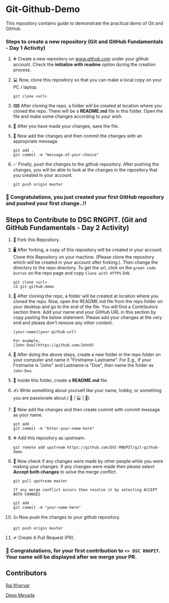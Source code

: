 # Git-Github-Demo
This repository contains guide to demonstrate the practical demo of Git and GitHub.

### Steps to create a new repository (Git and GitHub Fundamentals - Day 1 Activity)

1. ➕ Create a new repository on www.github.com under your github account. Check the **initialize with readme** option during the creation process.
2. 💻 Now, clone this repository so that you can make a local copy on your PC / laptop.

    ```
    git clone <url>
    ```
    
3. ⌨ After cloning the repo, a folder will be created at location where you cloned the repo. There will be a **README.md** file in this folder. Open the file and make some changes according to your wish.
4. 💾 After you have made your changes, save the file. 
5. 💬 Now add the changes and then commit the changes with an appropriate message.

    ```
    git add .
    git commit -m "message-of-your-choice"
    ```

6. ✅ Finally, push the changes to the github repository. After pushing the changes, you will be able to look at the changes in the repository that you created in your account.

    ```
    git push origin master
    ```

### 🎉 Congratulations, you just created your first GitHub repository and pushed your first change..!!

## Steps to Contribute to DSC RNGPIT. (Git and GitHub Fundamentals - Day 2 Activity)

1. 🔱 Fork this Repository.
1. 🖥 After forking, a copy of this repository will be created in your account. Clone this Repository on your machine. (Please clone the repository which will be created in your account after forking.). Then change the directory to the repo directory. To get the url, click on the `green code button` on the repo page and copy `Clone with HTTPS` link.

    ```
    git clone <url>
    cd git-github-demo
    ```

1. 📄 After cloning the repo, a folder will be created at location where you cloned the repo. Now, open the README.md file from the repo folder on your desktop and go to the end of the file. You will find a Contributors section there. Add your name and your GitHub URL in this section by copy pasting the below statement. Please add your changes at the very end and please don't remove any other content.

    ```
    [your-name](your-github-url)
    
    For example, 
    [John Doe](https://github.com/JohnD)
    ```
    
1. 📁 After doing the above steps, create a new folder in the repo folder on your computer and name it "Firstname-Lastname". For E.g., If your Firstname is "John" and Lastname is "Doe", then name the folder as `John-Doe`.
1. 📄 Inside this folder, create a **README.md** file.
1. ✍ Write something about yourself like your name, hobby, or something you are passionate about.( 🏈 | 💻 | 🎯)
    
1. 💬 Now add the changes and then create commit with commit message as your name.

    ```
    git add .
    git commit -m "Enter-your-name-here"
    ```
    
1. ➕ Add this repository as upstream.

    ```
    git remote add upstream https://github.com/DSC-RNGPIT/git-github-demo
    ```
1. 🔄 Now check if any changes were made by other people while you were making your changes. If any changes were made then please select **Accept both changes** to solve the merge conflict.

    ```
    git pull upstream master
    
    If any merge conflict occurs then resolve it by selecting ACCEPT BOTH CHANGES
    ```
    ```
    git add .
    git commit -m "your-name-here"
    ```
1. 👍 Now push the changes to your github repository.

    ```
    git push origin master
    ```
    
1. ✔ Create A Pull Request (PR). 

### 🎉 Congratulations, for your first contribution to `<> DSC RNGPIT`. Your name will be displayed after we merge your PR.

## Contributors
[Raj Kharvar](https://github.com/rajkharvar)

[Deep Mevada](https://github.com/DeepMevada)
